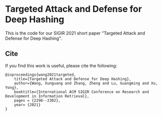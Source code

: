 # Targeted Attack and Defense for Deep Hashing
This is the code for our SIGIR 2021 short paper "Targeted Attack and Defense for Deep Hashing".

## Cite
If you find this work is useful, please cite the following:
```
@inproceedings{wang2021targeted,
	title={Targeted Attack and Defense for Deep Hashing},
	author={Wang, Xunguang and Zhang, Zheng and Lu, Guangming and Xu, Yong},
	booktitle={International ACM SIGIR Conference on Research and Development in Information Retrieval},
	pages = {2298--2302},
	year= {2021}
}
```